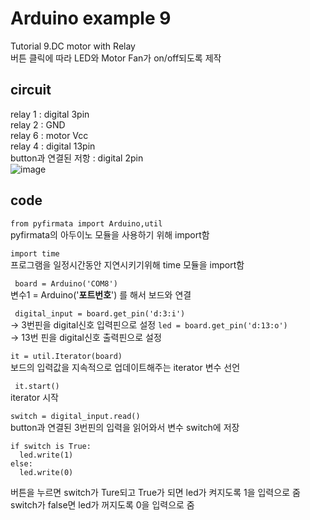 # Arduino example 9
Tutorial 9.DC motor with Relay\
버튼 클릭에 따라 LED와 Motor Fan가 on/off되도록 제작

## circuit
 relay 1 : digital 3pin \
 relay 2 : GND \
 relay 6 : motor Vcc \
 relay 4 : digital 13pin\
button과 연결된 저항 : digital 2pin\
![image](https://user-images.githubusercontent.com/79436159/109284507-45054200-7863-11eb-83e6-c640ca198112.png)

## code
``` from pyfirmata import Arduino,util ```\
pyfirmata의 아두이노 모듈을 사용하기 위해 import함 

``` import time ```\
프로그램을 일정시간동안 지연시키기위해 time 모듈을 import함

``` board = Arduino('COM8')``` \
변수1 = Arduino('**포트번호**') 를 해서 보드와 연결 

``` digital_input = board.get_pin('d:3:i')``` \
  -> 3번핀을 digital신호 입력핀으로 설정
```led = board.get_pin('d:13:o') ```\
  -> 13번 핀을 digital신호 출력핀으로 설정
  
``` it = util.Iterator(board) ```\
보드의 입력값을 지속적으로 업데이트해주는 iterator 변수 선언

 ``` it.start()``` \
iterator 시작

``` switch = digital_input.read() ```\
button과 연결된 3번핀의 입력을 읽어와서 변수 switch에 저장

```  
if switch is True:
  led.write(1)
else:
  led.write(0)
```
버튼을 누르면 switch가 Ture되고 True가 되면 led가 켜지도록 1을 입력으로 줌\
switch가 false면 led가 꺼지도록 0을 입력으로 줌
    
